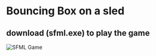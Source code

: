 # Bouncing Box on a sled
## download (sfml.exe) to play the game


![SFML Game](https://github.com/muneebsyed6698/SFML/assets/142868081/5157692a-00eb-4190-ac07-96f1fd6b9831)
